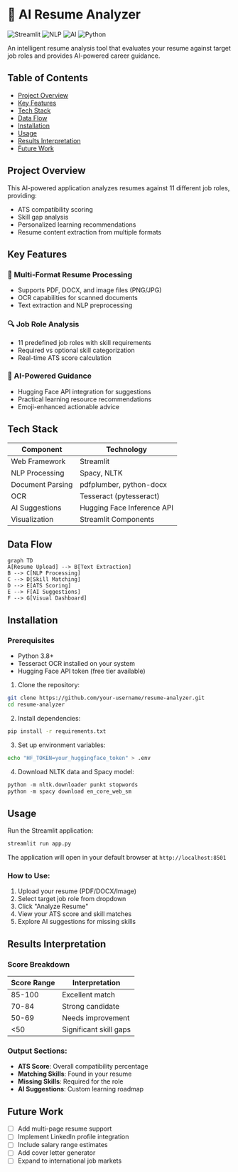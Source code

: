 # 💼 AI Resume Analyzer

![Streamlit](https://img.shields.io/badge/Web_App-Streamlit-red)
![NLP](https://img.shields.io/badge/NLP-Spacy%20%2B%20NLTK-blue)
![AI](https://img.shields.io/badge/AI-Hugging%20Face-yellow)
![Python](https://img.shields.io/badge/Python-3.x-green)

An intelligent resume analysis tool that evaluates your resume against target job roles and provides AI-powered career guidance.

## Table of Contents
- [Project Overview](#project-overview)
- [Key Features](#key-features)
- [Tech Stack](#tech-stack)
- [Data Flow](#data-flow)
- [Installation](#installation)
- [Usage](#usage)
- [Results Interpretation](#results-interpretation)
- [Future Work](#future-work)

## Project Overview
This AI-powered application analyzes resumes against 11 different job roles, providing:
- ATS compatibility scoring
- Skill gap analysis
- Personalized learning recommendations
- Resume content extraction from multiple formats

## Key Features

### 📄 Multi-Format Resume Processing
- Supports PDF, DOCX, and image files (PNG/JPG)
- OCR capabilities for scanned documents
- Text extraction and NLP preprocessing

### 🔍 Job Role Analysis
- 11 predefined job roles with skill requirements
- Required vs optional skill categorization
- Real-time ATS score calculation

### 🤖 AI-Powered Guidance
- Hugging Face API integration for suggestions
- Practical learning resource recommendations
- Emoji-enhanced actionable advice

## Tech Stack
| Component | Technology |
|-----------|------------|
| Web Framework | Streamlit |
| NLP Processing | Spacy, NLTK |
| Document Parsing | pdfplumber, python-docx |
| OCR | Tesseract (pytesseract) |
| AI Suggestions | Hugging Face Inference API |
| Visualization | Streamlit Components |

## Data Flow
```mermaid
graph TD
A[Resume Upload] --> B[Text Extraction]
B --> C[NLP Processing]
C --> D[Skill Matching]
D --> E[ATS Scoring]
E --> F[AI Suggestions]
F --> G[Visual Dashboard]
```

## Installation

### Prerequisites
- Python 3.8+
- Tesseract OCR installed on your system
- Hugging Face API token (free tier available)

1. Clone the repository:
```bash
git clone https://github.com/your-username/resume-analyzer.git
cd resume-analyzer
```

2. Install dependencies:
```bash
pip install -r requirements.txt
```

3. Set up environment variables:
```bash
echo "HF_TOKEN=your_huggingface_token" > .env
```

4. Download NLTK data and Spacy model:
```python
python -m nltk.downloader punkt stopwords
python -m spacy download en_core_web_sm
```

## Usage
Run the Streamlit application:
```bash
streamlit run app.py
```

The application will open in your default browser at `http://localhost:8501`

### How to Use:
1. Upload your resume (PDF/DOCX/Image)
2. Select target job role from dropdown
3. Click "Analyze Resume"
4. View your ATS score and skill matches
5. Explore AI suggestions for missing skills

## Results Interpretation
### Score Breakdown
| Score Range | Interpretation |
|-------------|----------------|
| 85-100 | Excellent match |
| 70-84 | Strong candidate |
| 50-69 | Needs improvement |
| <50 | Significant skill gaps |

### Output Sections:
- **ATS Score**: Overall compatibility percentage
- **Matching Skills**: Found in your resume
- **Missing Skills**: Required for the role
- **AI Suggestions**: Custom learning roadmap

## Future Work
- [ ] Add multi-page resume support
- [ ] Implement LinkedIn profile integration
- [ ] Include salary range estimates
- [ ] Add cover letter generator
- [ ] Expand to international job markets
